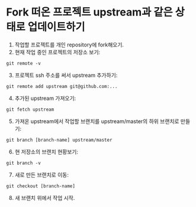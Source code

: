 # Fork 떠온 프로젝트 upstream과 같은 상태로 업데이트하기

1. 작업할 프로젝트를 개인 repository에 fork해오기.
2. 현재 작업 중인 프로젝트의 저장소 보기:
```
git remote -v
```
3. 프로젝트 ssh 주소를 써서 upstream 추가하기:
```
git remote add upstream git@github.com:...
```
4. 추가된 upstream 가져오기:
```
git fetch upstream
```
5. 가져온 upstream에서 작업할 브랜치를 upstream/master의 하위 브랜치로 만들기:
```
git branch [branch-name] upstream/master
```
6. 현 저장소의 브랜치 현황보기:
```
git branch -v
```
7. 새로 만든 브랜치로 이동:
```
git checkout [branch-name]
```
8. 새 브랜치 위에서 작업 시작.
